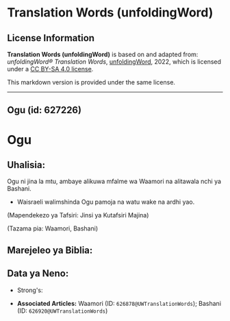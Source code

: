 # Translation Words (unfoldingWord)

## License Information

**Translation Words (unfoldingWord)** is based on and adapted from: _unfoldingWord® Translation Words_, [unfoldingWord](https://unfoldingword.org/utw), 2022, which is licensed under a [CC BY-SA 4.0 license](https://creativecommons.org/licenses/by-sa/4.0/legalcode.en).

This markdown version is provided under the same license.



--------------------------------

## Ogu (id: 627226)

Ogu
===

Uhalisia:
---------

Ogu ni jina la mtu, ambaye alikuwa mfalme wa Waamori na alitawala nchi ya Bashani.

* Waisraeli walimshinda Ogu pamoja na watu wake na ardhi yao.

(Mapendekezo ya Tafsiri: Jinsi ya Kutafsiri Majina)

(Tazama pia: Waamori, Bashani)

Marejeleo ya Biblia:
--------------------

Data ya Neno:
-------------

* Strong's:

* **Associated Articles:** Waamori (ID: `626878@UWTranslationWords`); Bashani (ID: `626920@UWTranslationWords`)

